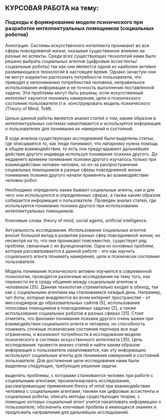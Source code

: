 ## КУРСОВАЯ РАБОТА на тему: 
### Подходы к формированию модели психического при разработке интеллектуальных помощников (социальных роботов)

Аннотация. Системы искусственного интеллекта проникают во все сферы повседневной жизни, оказывая существенное влияние на разные ее аспекты. Среди всех существующих технологий нами было решено выбрать социальных агентов (цифровые ассистенты/социальные роботы) так как они  являются одной из наиболее активно развивающихся технологий в настоящее время. Однако зачастую они не могут корректно распознать потребности пользователя, что приводит к непониманию потребностей человека, неправильное использование информации и не точность выполнения поставленной задачи. Эти проблемы могут быть решены, если искусственный интеллект научится понимать намерения, цели и психического состояния пользователя (т.е. конструировать модель психического (Theory of Mind, ToM).

Целью  данной работы является анализ статей о том, каким образом в интеллектуальных системах накапливается и используется информация о пользователях для понимания их намерений и состояний.

В ходе анализа существующих исследований были выделены статьи, где описывается то, как люди понимают, что напарнику нужна помощь в общем взаимодействии, то есть они предугадывают дальнейшее действие другого индивида используя понимание психики другого. До недавнего времени понимание психики другого изучалось только при взаимодействии человек-человек, но из-за распространения социальных помощников в разные сферы повседневной жизни понимание психики другого начали применять во взаимодействие человек-робот.

Необходимо определить какие бывают социальные агенты, как и для чего они используются в определенных сферах, а также каким образом собирается информация о пользователе. Проведен анализ статей, где используется понимание психики другого при использовании интеллектуальных помощников.

Ключевые слова: theory of mind, social agents, artificial intelligence.

Актуальность исследования. 
Использование социальных агентов вносит большой вклад в развитие разных сфер повседневной жизни, но несмотря на то, что они проникают повсеместно, существует ряд проблем, связанные с их функционалом.
Одна из основных проблем, которая рассматривается в данной работе - это как научить социального агента понимать намерения, цели и психически состояния пользователя.

Модель понимания психического активно изучается в современной психологии, проводятся различные исследования на тему того, как перенести ее в среду общения между социальным агентом и человеком [35]. Данная технология стремительно входит в обиход, так как с социальными агентами мы сталкиваемся каждый день. Например, чат-боты, которые внедряются во всем интернет пространстве - от мессенджеров до образовательных сайтов [5], использование голосовых помощников в повседневных задачах [2], а также использование социальных роботов в разных сферах [31]. 
Стоит отметить, что феномен понимания психики другого очень важен при взаимодействии социального агента и человека, но способность понимать сложные психические состояния партнера все еще ограничены, и возникают потребности в исследовании модели психического в системах искусственного интеллекта [35].
Цель исследования: провести анализ статей и найти каким образом информация о пользователе накапливается, как эту информацию используют социальные агенты для понимания намерений и состояний пользователя.
Для достижения цели исследования нами были выделены следующие, требующие решения задачи:

выделить проблемы, с которыми сталкивается человек при работе с социальными агентами;
проанализировать исследования, рассматривающие применение theory of mind при взаимодействии человека с социальными агентами, такими как цифровые ассистенты и социальные роботы;
описать методы существующих теории, с помощью которых социальный агент учится накапливать информацию о пользователе;
обозначить ключевые пробелы в имеющихся знаниях и предложить направления для дальнейших исследований.


